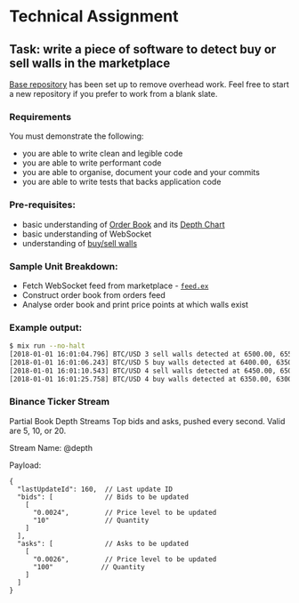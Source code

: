 # Technical Assignment

## Task: write a piece of software to detect buy or sell walls in the marketplace

[Base repository](https://github.com/acuityinnovations/radar) has been set up to remove overhead work. Feel free to start a new repository if you prefer to work from a blank slate.

### Requirements

You must demonstrate the following:

- you are able to write clean and legible code
- you are able to write performant code
- you are able to organise, document your code and your commits
- you are able to write tests that backs application code

### Pre-requisites:

- basic understanding of [Order Book](https://www.investopedia.com/terms/o/order-book.asp) and its [Depth Chart](https://hackernoon.com/depth-chart-and-its-significance-in-trading-bdbfbbd23d33)
- basic understanding of WebSocket
- understanding of [buy/sell walls](https://www.yurikoval.com/blog/2018/10/understanding-buy-and-sell-walls/)

### Sample Unit Breakdown:

- Fetch WebSocket feed from marketplace - [`feed.ex`](lib/radar/feed.ex)
- Construct order book from orders feed
- Analyse order book and print price points at which walls exist

### Example output:

```sh
$ mix run --no-halt
[2018-01-01 16:01:04.796] BTC/USD 3 sell walls detected at 6500.00, 6550.00, 6600.00
[2018-01-01 16:01:06.243] BTC/USD 5 buy walls detected at 6400.00, 6350.00, 6300.00, 6200.00, 6100.00
[2018-01-01 16:01:10.543] BTC/USD 4 sell walls detected at 6450.00, 6500.00, 6550.00, 6600.00
[2018-01-01 16:01:25.758] BTC/USD 4 buy walls detected at 6350.00, 6300.00, 6200.00, 6100.00
```

### Binance Ticker Stream

Partial Book Depth Streams
Top <levels> bids and asks, pushed every second. Valid <levels> are 5, 10, or 20.

Stream Name: <symbol>@depth<levels>

Payload:

```
{
  "lastUpdateId": 160,  // Last update ID
  "bids": [             // Bids to be updated
    [
      "0.0024",         // Price level to be updated
      "10"              // Quantity
    ]
  ],
  "asks": [             // Asks to be updated
    [
      "0.0026",         // Price level to be updated
      "100"            // Quantity
    ]
  ]
}
```

